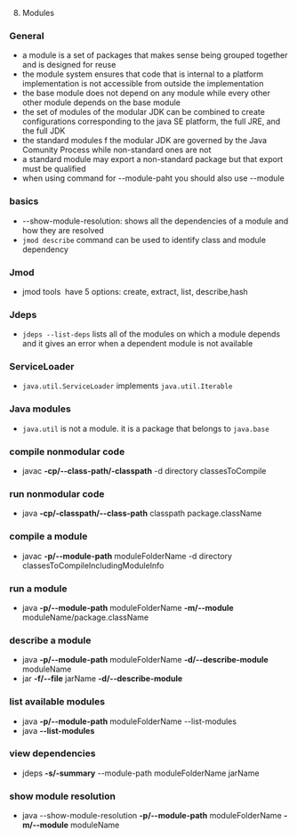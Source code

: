8. Modules

### General

- a module is a set of packages that makes sense being grouped together and is designed for reuse
- the module system ensures that code that is internal to a platform implementation is not accessible from outside the implementation
- the base module does not depend on any module while every other other module depends on the base module
- the set of modules of the modular JDK can be combined to create configurations corresponding to the java SE platform, the full JRE, and the full JDK
- the standard modules f the modular JDK are governed by the Java Comunity Process while non-standard ones are not
- a standard module may export a non-standard package but that export must be qualified
- when using command for --module-paht you should also use --module

### basics

- --show-module-resolution: shows all the dependencies of a module and how they are resolved
- `jmod describe` command can be used to identify class and module dependency

### Jmod

- jmod tools  have 5 options: create, extract, list, describe,hash

### Jdeps

- `jdeps --list-deps` lists all of the modules on which a module depends and it gives an error when a dependent module is not available

### ServiceLoader

- `java.util.ServiceLoader` implements `java.util.Iterable`

### Java modules

- `java.util` is not a module. it is a package that belongs to `java.base`

### compile nonmodular code

- javac **-cp/--class-path/-classpath** -d directory classesToCompile

### run nonmodular code

- java **-cp/-classpath/--class-path** classpath package.className

### compile a module

- javac **-p/--module-path** moduleFolderName -d directory classesToCompileIncludingModuleInfo

### run a module

- java **-p/--module-path** moduleFolderName **-m/--module** moduleName/package.className

### describe a module

- java **-p/--module-path** moduleFolderName **-d/--describe-module** moduleName
- jar **-f/--file** jarName **-d/--describe-module**

### list available modules

- java **-p/--module-path** moduleFolderName --list-modules
- java **--list-modules**

### view dependencies

- jdeps **-s/-summary** --module-path moduleFolderName jarName

### show module resolution

- java --show-module-resolution **-p/--module-path** moduleFolderName **-m/--module** moduleName
